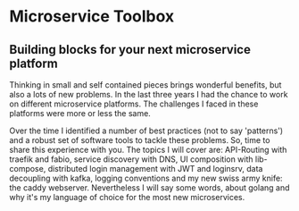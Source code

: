
# Microservice Toolbox

## Building blocks for your next microservice platform

Thinking in small and self contained pieces brings wonderful benefits, but also a lots of new problems. In the last three years I had the chance to work on different microservice platforms. The challenges I faced in these platforms were more or less the same.

Over the time I identified a number of best practices (not to say 'patterns') and a robust set of software tools to tackle these problems. So, time to share this experience with you. The topics I will cover are: API-Routing with traefik and fabio, service discovery with DNS, UI composition with lib-compose, distributed login management with JWT and loginsrv, data decoupling with kafka, logging conventions and my new swiss army knife: the  caddy webserver. Nevertheless I will say some words, about golang and why it's my language of choice for the most new microservices.

